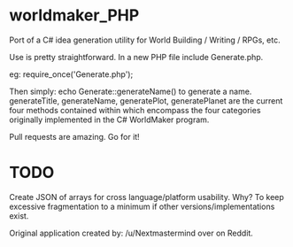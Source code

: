 worldmaker_PHP
==============

Port of a C# idea generation utility for World Building / Writing / RPGs, etc.

Use is pretty straightforward. In a new PHP file include Generate.php.

eg: require_once('Generate.php');

Then simply: echo Generate::generateName() to generate a name. generateTitle, generateName, generatePlot, generatePlanet are the current four methods contained within which encompass the four categories originally implemented in the C# WorldMaker program.


Pull requests are amazing. Go for it!

TODO
=============
Create JSON of arrays for cross language/platform usability. Why? To keep excessive fragmentation to a minimum if other versions/implementations exist.

Original application created by: /u/Nextmastermind over on Reddit.
